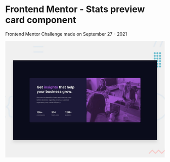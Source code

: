 # Frontend Mentor - Stats preview card component

Frontend Mentor Challenge made on September 27 - 2021

![Design preview for the Stats preview card component coding challenge](./design/desktop-preview.jpg)
